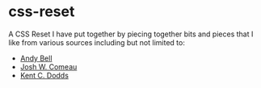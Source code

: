 # css-reset
A CSS Reset I have put together by piecing together bits and pieces that I like from various sources including but not limited to:
- [Andy Bell](https://andy-bell.co.uk/a-more-modern-css-reset/)
- [Josh W. Comeau](https://www.joshwcomeau.com/css/custom-css-reset/)
- [Kent C. Dodds](https://kentcdodds.com/)